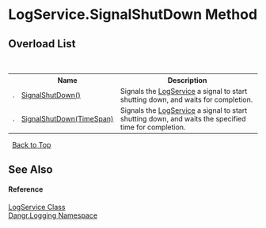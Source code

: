 # LogService.SignalShutDown Method 
 


## Overload List
&nbsp;<table><tr><th></th><th>Name</th><th>Description</th></tr><tr><td>![Public method](media/pubmethod.gif "Public method")</td><td><a href="M_Dangr_Logging_LogService_SignalShutDown">SignalShutDown()</a></td><td>
Signals the <a href="T_Dangr_Logging_LogService">LogService</a> a signal to start shutting down, and waits for completion.</td></tr><tr><td>![Public method](media/pubmethod.gif "Public method")</td><td><a href="M_Dangr_Logging_LogService_SignalShutDown_1">SignalShutDown(TimeSpan)</a></td><td>
Signals the <a href="T_Dangr_Logging_LogService">LogService</a> a signal to start shutting down, and waits the specified time for completion.</td></tr></table>&nbsp;
<a href="#logservice.signalshutdown-method">Back to Top</a>

## See Also


#### Reference
<a href="T_Dangr_Logging_LogService">LogService Class</a><br /><a href="N_Dangr_Logging">Dangr.Logging Namespace</a><br />